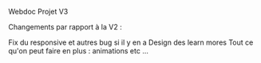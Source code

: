 Webdoc Projet V3

Changements par rapport à la V2 :

Fix du responsive et autres bug si il y en a
Design des learn mores
Tout ce qu'on peut faire en plus : animations etc ...
